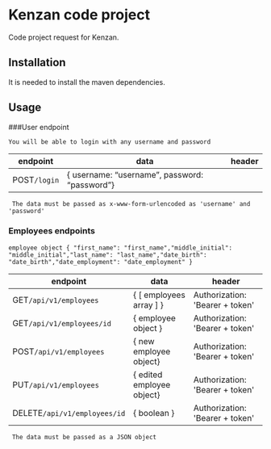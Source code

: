 # Kenzan code project
Code project request for Kenzan.


## Installation

It is needed to install the maven dependencies.

## Usage


###User endpoint

``` You will be able to login with any username and password ```

| endpoint                      | data                         | header                       |
|-------------------------------|------------------------------|------------------------------|
| POST`/login`               | { username: “username”, password: “password”}      | |

``` The data must be passed as x-www-form-urlencoded as 'username' and 'password'```

### Employees endpoints
``` employee object { "first_name": "first_name","middle_initial": "middle_initial","last_name": "last_name","date_birth": "date_birth","date_employment": "date_employment" } ```

| endpoint                      | data                         | header                       |
|-------------------------------|------------------------------|------------------------------|
| GET`/api/v1/employees`               | { [ employees array ] }      | Authorization: 'Bearer + token'          |
| GET`/api/v1/employees/id`               | { employee object }      | Authorization: 'Bearer + token'          |
| POST`/api/v1/employees`               | { new employee object}      | Authorization: 'Bearer + token'          |
| PUT`/api/v1/employees`               | { edited employee object}      | Authorization: 'Bearer + token'          |
| DELETE`/api/v1/employees/id`               | { boolean }      | Authorization: 'Bearer + token'          |

``` The data must be passed as a JSON object```


